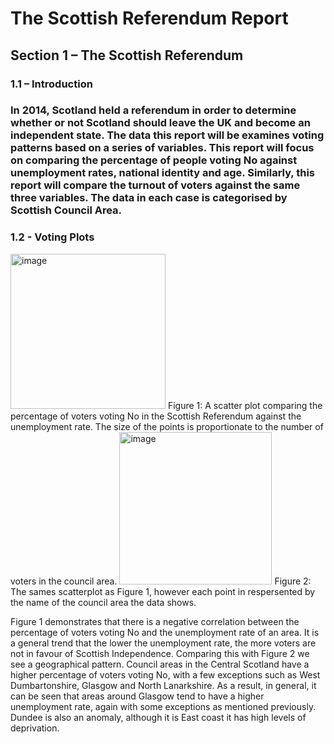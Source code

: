 # The Scottish Referendum Report

## Section 1 – The Scottish Referendum
### 1.1	– Introduction
### In 2014, Scotland held a referendum in order to determine whether or not Scotland should leave the UK and become an independent state. The data this report will be examines voting patterns based on a series of variables. This report will focus on comparing the percentage of people voting No against unemployment rates, national identity and age. Similarly, this report will compare the turnout of voters against the same three variables. The data in each case is categorised by Scottish Council Area.


### 1.2 - Voting Plots
<img width="248" alt="image" src="https://user-images.githubusercontent.com/87599176/133622393-51102d29-3b8c-435d-9ee3-f4cfe6a64488.png">
Figure 1: A scatter plot comparing the percentage of voters voting No in the Scottish Referendum against the unemployment rate. The size of the points is proportionate to the number of voters in the council area.

<img width="244" alt="image" src="https://user-images.githubusercontent.com/87599176/133622566-3696c24e-93cd-45fd-9afc-b98e0896f2c3.png">
Figure 2: The sames scatterplot as Figure 1, however each point in respersented by the name of the council area the data shows.


Figure 1 demonstrates that there is a negative correlation between the percentage of voters voting No and the unemployment rate of an area. It is a general trend that the lower the unemployment rate, the more voters are not in favour of Scottish Independence. Comparing this with Figure 2 we see a geographical pattern. Council areas in the Central Scotland have a higher percentage of voters voting No, with a few exceptions such as West Dumbartonshire, Glasgow and North Lanarkshire. As a result, in general, it can be seen that areas around Glasgow tend to have a higher unemployment rate, again with some exceptions as mentioned previously. Dundee is also an anomaly, although it is East coast it has high levels of deprivation.
